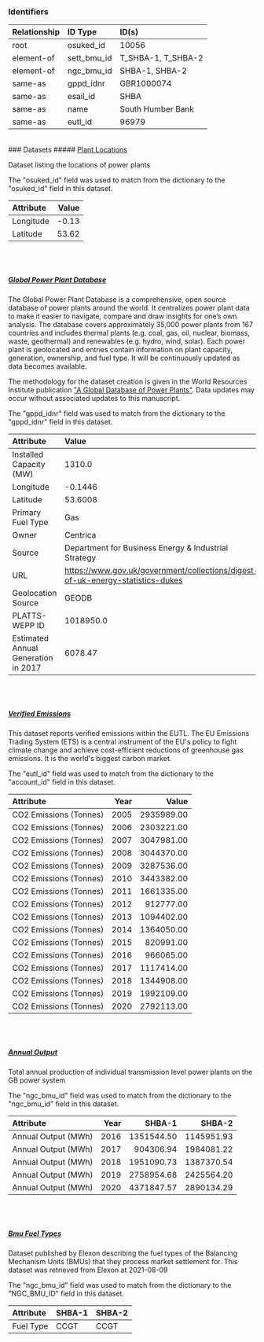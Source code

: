 ### Identifiers

| Relationship   | ID Type     | ID(s)              |
|:---------------|:------------|:-------------------|
| root           | osuked_id   | 10056              |
| element-of     | sett_bmu_id | T_SHBA-1, T_SHBA-2 |
| element-of     | ngc_bmu_id  | SHBA-1, SHBA-2     |
| same-as        | gppd_idnr   | GBR1000074         |
| same-as        | esail_id    | SHBA               |
| same-as        | name        | South Humber Bank  |
| same-as        | eutl_id     | 96979              |

<br>
### Datasets
##### <a href="https://raw.githubusercontent.com/OSUKED/Dictionary-Datasets/main/datasets/plant-locations/datapackage.json">Plant Locations</a>

Dataset listing the locations of power plants

The "osuked_id" field was used to match from the dictionary to the "osuked_id" field in this dataset.

| Attribute   |   Value |
|:------------|--------:|
| Longitude   |   -0.13 |
| Latitude    |   53.62 |

<br><br>
##### <a href="https://raw.githubusercontent.com/OSUKED/Dictionary-Datasets/main/datasets/global-power-plant-database/datapackage.json">Global Power Plant Database</a>

The Global Power Plant Database is a comprehensive, open source database of power plants around the world. It centralizes power plant data to make it easier to navigate, compare and draw insights for one’s own analysis. The database covers approximately 35,000 power plants from 167 countries and includes thermal plants (e.g. coal, gas, oil, nuclear, biomass, waste, geothermal) and renewables (e.g. hydro, wind, solar). Each power plant is geolocated and entries contain information on plant capacity, generation, ownership, and fuel type. It will be continuously updated as data becomes available. 

The methodology for the dataset creation is given in the World Resources Institute publication ["A Global Database of Power Plants"](https://www.wri.org/research/global-database-power-plants). Data updates may occur without associated updates to this manuscript.

The "gppd_idnr" field was used to match from the dictionary to the "gppd_idnr" field in this dataset.

| Attribute                           | Value                                                                          |
|:------------------------------------|:-------------------------------------------------------------------------------|
| Installed Capacity (MW)             | 1310.0                                                                         |
| Longitude                           | -0.1446                                                                        |
| Latitude                            | 53.6008                                                                        |
| Primary Fuel Type                   | Gas                                                                            |
| Owner                               | Centrica                                                                       |
| Source                              | Department for Business Energy & Industrial Strategy                           |
| URL                                 | https://www.gov.uk/government/collections/digest-of-uk-energy-statistics-dukes |
| Geolocation Source                  | GEODB                                                                          |
| PLATTS-WEPP ID                      | 1018950.0                                                                      |
| Estimated Annual Generation in 2017 | 6078.47                                                                        |

<br><br>
##### <a href="https://raw.githubusercontent.com/OSUKED/Dictionary-Datasets/main/datasets/verified-emissions/datapackage.json">Verified Emissions</a>

This dataset reports verified emissions within the EUTL. The EU Emissions Trading System (ETS) is a central instrument of the EU's policy to fight climate change and achieve cost-efficient reductions of greenhouse gas emissions. It is the world's biggest carbon market.

The "eutl_id" field was used to match from the dictionary to the "account_id" field in this dataset.

| Attribute              |   Year |      Value |
|:-----------------------|-------:|-----------:|
| CO2 Emissions (Tonnes) |   2005 | 2935989.00 |
| CO2 Emissions (Tonnes) |   2006 | 2303221.00 |
| CO2 Emissions (Tonnes) |   2007 | 3047981.00 |
| CO2 Emissions (Tonnes) |   2008 | 3044370.00 |
| CO2 Emissions (Tonnes) |   2009 | 3287536.00 |
| CO2 Emissions (Tonnes) |   2010 | 3443382.00 |
| CO2 Emissions (Tonnes) |   2011 | 1661335.00 |
| CO2 Emissions (Tonnes) |   2012 |  912777.00 |
| CO2 Emissions (Tonnes) |   2013 | 1094402.00 |
| CO2 Emissions (Tonnes) |   2014 | 1364050.00 |
| CO2 Emissions (Tonnes) |   2015 |  820991.00 |
| CO2 Emissions (Tonnes) |   2016 |  966065.00 |
| CO2 Emissions (Tonnes) |   2017 | 1117414.00 |
| CO2 Emissions (Tonnes) |   2018 | 1344908.00 |
| CO2 Emissions (Tonnes) |   2019 | 1992109.00 |
| CO2 Emissions (Tonnes) |   2020 | 2792113.00 |

<br><br>
##### <a href="https://raw.githubusercontent.com/OSUKED/Dictionary-Datasets/main/datasets/annual-output/datapackage.json">Annual Output</a>

Total annual production of individual transmission level power plants on the GB power system

The "ngc_bmu_id" field was used to match from the dictionary to the "ngc_bmu_id" field in this dataset.

| Attribute           |   Year |     SHBA-1 |     SHBA-2 |
|:--------------------|-------:|-----------:|-----------:|
| Annual Output (MWh) |   2016 | 1351544.50 | 1145951.93 |
| Annual Output (MWh) |   2017 |  904306.94 | 1984081.22 |
| Annual Output (MWh) |   2018 | 1951090.73 | 1387370.54 |
| Annual Output (MWh) |   2019 | 2758954.68 | 2425564.20 |
| Annual Output (MWh) |   2020 | 4371847.57 | 2890134.29 |

<br><br>
##### <a href="https://raw.githubusercontent.com/OSUKED/Dictionary-Datasets/main/datasets/bmu-fuel-types/datapackage.json">Bmu Fuel Types</a>

Dataset published by Elexon describing the fuel types of the Balancing Mechanism Units (BMUs) that they process market settlement for. This dataset was retrieved from Elexon at 2021-08-09

The "ngc_bmu_id" field was used to match from the dictionary to the "NGC_BMU_ID" field in this dataset.

| Attribute   | SHBA-1   | SHBA-2   |
|:------------|:---------|:---------|
| Fuel Type   | CCGT     | CCGT     |
